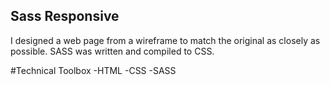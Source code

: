 ## Sass Responsive
I designed a web page from a wireframe to match the original as closely as possible. SASS was written and compiled to CSS.

#Technical Toolbox -HTML -CSS -SASS
